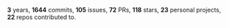 **3** years, **1644** commits, **105** issues, **72** PRs, **118** stars, **23** personal projects, **22** repos contributed to.
